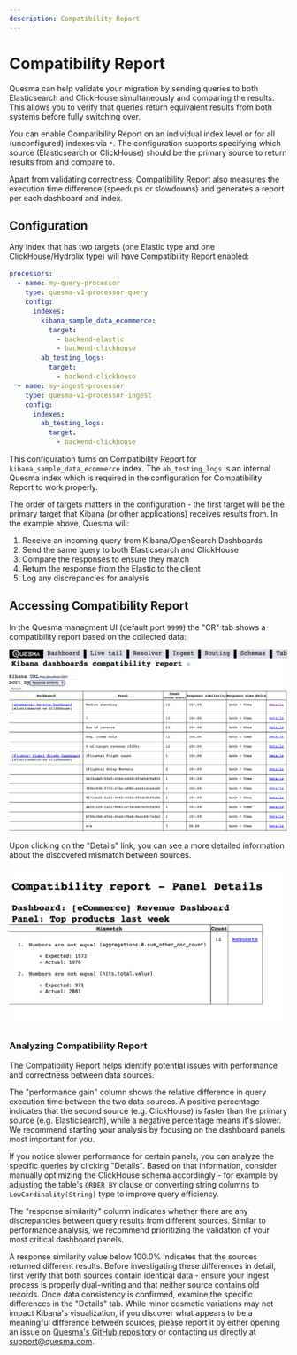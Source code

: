 ```yaml
---
description: Compatibility Report
---
```

# Compatibility Report

Quesma can help validate your migration by sending queries to both Elasticsearch and ClickHouse simultaneously and comparing the results. This allows you to verify that queries return equivalent results from both systems before fully switching over.

You can enable Compatibility Report on an individual index level or for all (unconfigured) indexes via `*`. The configuration supports specifying which source (Elasticsearch or ClickHouse) should be the primary source to return results from and compare to.

Apart from validating correctness, Compatibility Report also measures the execution time difference (speedups or slowdowns) and generates a report per each dashboard and index.

## Configuration

Any index that has two targets (one Elastic type and one ClickHouse/Hydrolix type) will have Compatibility Report enabled:

```yaml
processors:
  - name: my-query-processor
    type: quesma-v1-processor-query
    config:
      indexes:
        kibana_sample_data_ecommerce:
          target:
            - backend-elastic
            - backend-clickhouse
        ab_testing_logs:
          target:
            - backend-clickhouse
  - name: my-ingest-processor
    type: quesma-v1-processor-ingest
    config:
      indexes:
        ab_testing_logs:
          target:
            - backend-clickhouse
```

This configuration turns on Compatibility Report for `kibana_sample_data_ecommerce` index. The `ab_testing_logs` is an internal Quesma index which is required in the configuration for Compatibility Report to work properly.

The order of targets matters in the configuration - the first target will be the primary target that Kibana (or other applications) receives results from. In the example above, Quesma will:

1. Receive an incoming query from Kibana/OpenSearch Dashboards
2. Send the same query to both Elasticsearch and ClickHouse 
3. Compare the responses to ensure they match
4. Return the response from the Elastic to the client
5. Log any discrepancies for analysis

## Accessing Compatibility Report

In the Quesma managment UI (default port `9999`) the "CR" tab shows a compatibility report based on the collected data:

![Kibana dashboards compatibility report](./public/quesma-cr/cr-1.png)

Upon clicking on the "Details" link, you can see a more detailed information about the discovered mismatch between sources.

![Compatibility Report - Panel Details](./public/quesma-cr/cr-2.png)

### Analyzing Compatibility Report

The Compatibility Report helps identify potential issues with performance and correctness between data sources.

The "performance gain" column shows the relative difference in query execution time between the two data sources. A positive percentage indicates that the second source (e.g. ClickHouse) is faster than the primary source (e.g. Elasticsearch), while a negative percentage means it's slower. We recommend starting your analysis by focusing on the dashboard panels most important for you. 

If you notice slower performance for certain panels, you can analyze the specific queries by clicking "Details". Based on that information, consider manually optimizing the ClickHouse schema accordingly - for example by adjusting the table's `ORDER BY` clause or converting string columns to `LowCardinality(String)` type to improve query efficiency.

The "response similarity" column indicates whether there are any discrepancies between query results from different sources. Similar to performance analysis, we recommend prioritizing the validation of your most critical dashboard panels.

A response similarity value below 100.0% indicates that the sources returned different results. Before investigating these differences in detail, first verify that both sources contain identical data - ensure your ingest process is properly dual-writing and that neither source contains old records. Once data consistency is confirmed, examine the specific differences in the "Details" tab. While minor cosmetic variations may not impact Kibana's visualization, if you discover what appears to be a meaningful difference between sources, please report it by either opening an issue on [Quesma's GitHub repository](https://github.com/QuesmaOrg/quesma/issues/new) or contacting us directly at support@quesma.com.